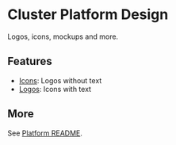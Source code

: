 # Cluster Platform Design

Logos, icons, mockups and more.

## Features

- [Icons](./src/icons): Logos without text
- [Logos](./src/logos): Icons with text

## More

See [Platform README](../../README.md).

